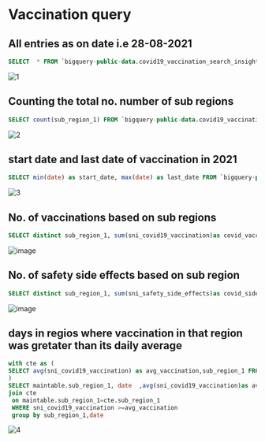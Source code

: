 # Vaccination query


## All entries as on date i.e 28-08-2021

``` sql
SELECT  * FROM `bigquery-public-data.covid19_vaccination_search_insights.covid19_vaccination_search_insights` WHERE DATE(_PARTITIONTIME) = "2021-08-28" LIMIT 1000 
```

![1](https://user-images.githubusercontent.com/88762643/131224384-3042a806-c54e-48a0-b46c-0b069d60e7ac.PNG)


## Counting the total no. number of sub regions  
``` sql
SELECT count(sub_region_1) FROM `bigquery-public-data.covid19_vaccination_search_insights.covid19_vaccination_search_insights`
```
![2](https://user-images.githubusercontent.com/88762643/131224322-83091467-92e0-476c-b9f9-6a54d04976a6.PNG)

## start date and last date of vaccination in 2021
``` sql
SELECT min(date) as start_date, max(date) as last_date FROM `bigquery-public-data.covid19_vaccination_search_insights.covid19_vaccination_search_insights` LIMIT1000
```
![3](https://user-images.githubusercontent.com/88762643/131229211-0f0d8107-82f3-47be-86db-ba7afe2af95a.PNG)

## No. of vaccinations based on sub regions
``` sql
SELECT distinct sub_region_1, sum(sni_covid19_vaccination)as covid_vaccination FROM `bigquery-public-data.covid19_vaccination_search_insights.covid19_vaccination_search_insights` group by(sub_region_1)
```

![image](https://user-images.githubusercontent.com/88762643/131230851-99405f83-db9c-4204-925b-9e2eddb2df11.png)

## No. of safety side effects based on sub region
``` sql
SELECT distinct sub_region_1, sum(sni_safety_side_effects)as covid_side_effects FROM `bigquery-public-data.covid19_vaccination_search_insights.covid19_vaccination_search_insights` group by(sub_region_1)
```
![image](https://user-images.githubusercontent.com/88762643/131230884-1dd208c8-467e-41de-8568-1399ef729940.png)

## days in regios where vaccination in that region was gretater than its daily average
``` sql
with cte as (
SELECT avg(sni_covid19_vaccination) as avg_vaccination,sub_region_1 FROM `bigquery-public-data.covid19_vaccination_search_insights.covid19_vaccination_search_insights` group by(sub_region_1)
)
SELECT maintable.sub_region_1, date  ,avg(sni_covid19_vaccination)as avgs  FROM `bigquery-public-data.covid19_vaccination_search_insights.covid19_vaccination_search_insights`as maintable
join cte
 on maintable.sub_region_1=cte.sub_region_1
 WHERE sni_covid19_vaccination >=avg_vaccination 
 group by sub_region_1,date
 ```
 ![4](https://user-images.githubusercontent.com/88762643/131230081-a966bfa4-a6d9-4808-93a5-06547a192d0b.PNG)


